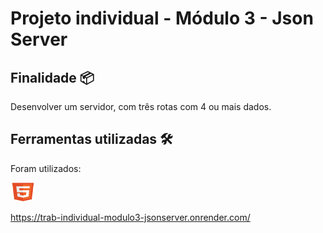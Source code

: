 # Projeto individual - Módulo 3 - Json Server

## Finalidade 📦

<p> Desenvolver um servidor, com três rotas com 4 ou mais dados. </p>

## Ferramentas utilizadas 🛠️

<p> Foram utilizados: </p>

<img  alt="Will-HTML" height="30" width="40" src="https://raw.githubusercontent.com/devicons/devicon/master/icons/html5/html5-original.svg">





https://trab-individual-modulo3-jsonserver.onrender.com/
